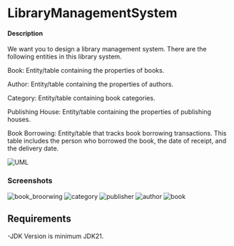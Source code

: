 # LibraryManagementSystem

#### Description
We want you to design a library management system. There are the following entities in this library system.

 Book: Entity/table containing the properties of books.

Author: Entity/table containing the properties of authors.

Category: Entity/table containing book categories.

Publishing House: Entity/table containing the properties of publishing houses.

Book Borrowing: Entity/table that tracks book borrowing transactions. This table includes the person who borrowed the book, the date of receipt, and the delivery date.

![UML](https://github.com/halilibrahimsaltas/Patika_Bootcamp/assets/82754847/74901b53-f083-4f64-9ec3-d5c3bdd1a411)


### Screenshots

![book_broorwing](https://github.com/halilibrahimsaltas/Patika_Bootcamp/assets/82754847/d17889d2-d8bc-407b-bd04-3b30bf6f7ac5)
![category](https://github.com/halilibrahimsaltas/Patika_Bootcamp/assets/82754847/4b4dab4a-9fe9-42b3-bb16-4b08fd1cb194)
![publisher](https://github.com/halilibrahimsaltas/Patika_Bootcamp/assets/82754847/b40fb5f6-f316-4944-827d-9609052be404)
![author](https://github.com/halilibrahimsaltas/Patika_Bootcamp/assets/82754847/9e389c8f-1438-4e14-b9a7-732790b263b4)
![book](https://github.com/halilibrahimsaltas/Patika_Bootcamp/assets/82754847/dffb3156-dd98-4dcd-8da8-8805dcc7d711)




## Requirements

-JDK Version is minimum JDK21.
